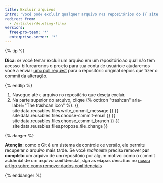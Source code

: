 ```yaml
---
title: Excluir arquivos
intro: 'Você pode excluir qualquer arquivo nos repositórios do {{ site.data.variables.product.product_name }}.'
redirect_from:
  - /articles/deleting-files
versions:
  free-pro-team: '*'
  enterprise-server: '*'
---
```


{% tip %}

**Dica**: se você tentar excluir um arquivo em um repositório ao qual não tem acesso, bifurcaremos o projeto para sua conta de usuário e ajudaremos você a enviar [uma pull request](/articles/about-pull-requests) para o repositório original depois que fizer o commit da alteração.

{% endtip %}

1. Navegue até o arquivo no repositório que deseja excluir.
2. Na parte superior do arquivo, clique
{% octicon "trashcan" aria-label="The trashcan icon" %}.
{{ site.data.reusables.files.write_commit_message }}
{{ site.data.reusables.files.choose-commit-email }}
{{ site.data.reusables.files.choose_commit_branch }}
{{ site.data.reusables.files.propose_file_change }}

{% danger %}

**Atenção**: como o Git é um sistema de controle de versão, ele permite recuperar o arquivo mais tarde. Se você *realmente* precisa remover **por completo** um arquivo de um repositório por algum motivo, como o commit acidental de um arquivo confidencial, siga as etapas descritas no [nosso artigo sobre como remover dados confidenciais](/articles/removing-sensitive-data-from-a-repository).

{% enddanger %}
